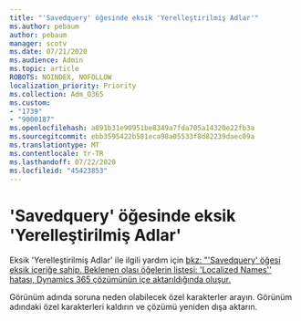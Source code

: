 ```yaml
---
title: "'Savedquery' öğesinde eksik 'Yerelleştirilmiş Adlar'"
ms.author: pebaum
author: pebaum
manager: scotv
ms.date: 07/21/2020
ms.audience: Admin
ms.topic: article
ROBOTS: NOINDEX, NOFOLLOW
localization_priority: Priority
ms.collection: Adm_O365
ms.custom:
- "1739"
- "9000187"
ms.openlocfilehash: a891b31e90951be8349a7fda705a14320e22fb3a
ms.sourcegitcommit: ebb3595422b581eca98a05533f8d82239daec09a
ms.translationtype: MT
ms.contentlocale: tr-TR
ms.lasthandoff: 07/22/2020
ms.locfileid: "45423853"
---
```

# <a name="missing-localizednames-in-element-savedquery"></a>'Savedquery' öğesinde eksik 'Yerelleştirilmiş Adlar'

Eksik 'Yerelleştirilmiş Adlar' ile ilgili yardım için [bkz: "'Savedquery' öğesi eksik içeriğe sahip. Beklenen olası öğelerin listesi: 'Localized Names'' hatası, Dynamics 365 çözümünün içe aktarıldığında oluşur.](https://support.microsoft.com/help/4463330/the-element-savedquery-has-incomplete-content-list-of-possible-element)

Görünüm adında soruna neden olabilecek özel karakterler arayın. Görünüm adındaki özel karakterleri kaldırın ve çözümü yeniden dışa aktarın.